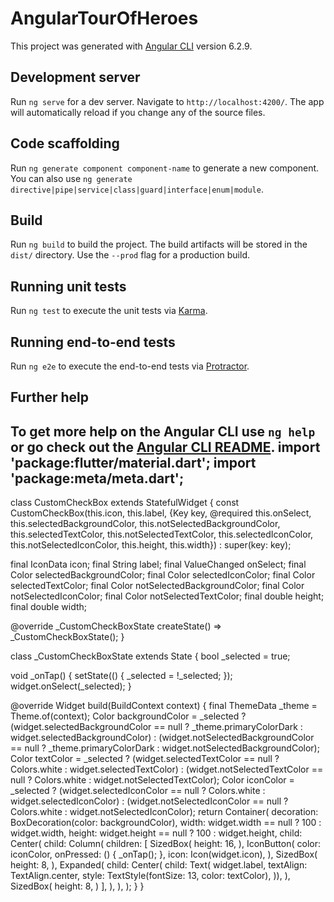 # AngularTourOfHeroes

This project was generated with [Angular CLI](https://github.com/angular/angular-cli) version 6.2.9.

## Development server

Run `ng serve` for a dev server. Navigate to `http://localhost:4200/`. The app will automatically reload if you change any of the source files.

## Code scaffolding

Run `ng generate component component-name` to generate a new component. You can also use `ng generate directive|pipe|service|class|guard|interface|enum|module`.

## Build

Run `ng build` to build the project. The build artifacts will be stored in the `dist/` directory. Use the `--prod` flag for a production build.

## Running unit tests

Run `ng test` to execute the unit tests via [Karma](https://karma-runner.github.io).

## Running end-to-end tests

Run `ng e2e` to execute the end-to-end tests via [Protractor](http://www.protractortest.org/).

## Further help

To get more help on the Angular CLI use `ng help` or go check out the [Angular CLI README](https://github.com/angular/angular-cli/blob/master/README.md).
import 'package:flutter/material.dart';
import 'package:meta/meta.dart';
---------------------------------------------------------
class CustomCheckBox extends StatefulWidget {
  const CustomCheckBox(this.icon, this.label,
      {Key key,
      @required this.onSelect,
      this.selectedBackgroundColor,
      this.notSelectedBackgroundColor,
      this.selectedTextColor,
      this.notSelectedTextColor,
      this.selectedIconColor,
      this.notSelectedIconColor,
      this.height,
      this.width})
      : super(key: key);

  final IconData icon;
  final String label;
  final ValueChanged<bool> onSelect;
  final Color selectedBackgroundColor;
  final Color selectedIconColor;
  final Color selectedTextColor;
  final Color notSelectedBackgroundColor;
  final Color notSelectedIconColor;
  final Color notSelectedTextColor;
  final double height;
  final double width;

  @override
  _CustomCheckBoxState createState() => _CustomCheckBoxState();
}

class _CustomCheckBoxState extends State<CustomCheckBox> {
  bool _selected = true;

  void _onTap() {
    setState(() {
      _selected = !_selected;
    });
    widget.onSelect(_selected);
  }

  @override
  Widget build(BuildContext context) {
    final ThemeData _theme = Theme.of(context);
    Color backgroundColor = _selected
        ? (widget.selectedBackgroundColor == null
            ? _theme.primaryColorDark
            : widget.selectedBackgroundColor)
        : (widget.notSelectedBackgroundColor == null
            ? _theme.primaryColorDark
            : widget.notSelectedBackgroundColor);
    Color textColor = _selected
        ? (widget.selectedTextColor == null
            ? Colors.white
            : widget.selectedTextColor)
        : (widget.notSelectedTextColor == null
            ? Colors.white
            : widget.notSelectedTextColor);
    Color iconColor = _selected
        ? (widget.selectedIconColor == null
            ? Colors.white
            : widget.selectedIconColor)
        : (widget.notSelectedIconColor == null
            ? Colors.white
            : widget.notSelectedIconColor);
    return Container(
      decoration: BoxDecoration(color: backgroundColor),
      width: widget.width == null ? 100 : widget.width,
      height: widget.height == null ? 100 : widget.height,
      child: Center(
        child: Column(
          children: <Widget>[
            SizedBox(
              height: 16,
            ),
            IconButton(
              color: iconColor,
              onPressed: () {
                _onTap();
              },
              icon: Icon(widget.icon),
            ),
            SizedBox(
              height: 8,
            ),
            Expanded(
              child: Center(
                  child: Text(
                widget.label,
                textAlign: TextAlign.center,
                style: TextStyle(fontSize: 13, color: textColor),
              )),
            ),
            SizedBox(
              height: 8,
            )
          ],
        ),
      ),
    );
  }
}
